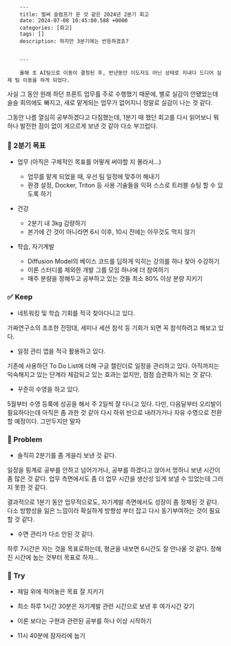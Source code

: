 

        ---
        title: 벌써 슬럼프가 온 것 같은 2024년 2분기 회고
        date: 2024-07-08 10:45:00.588 +0000
        categories: [회고]
        tags: []
        description: 하지만 3분기에는 반등하겠죠?
        
        
        ---

        올해 초 AI팀으로 이동이 결정된 후, 반년동안 이도저도 아닌 상태로 지내다 드디어 실제 팀 이동을 하게 되었다.

사실 그 동안 원래 하던 프론트 업무를 주로 수행했기 때문에, 별로 실감이 안됐었는데 슬슬 회의에도 빠지고, 새로 맡게되는 업무가 없어지니 정말로 실감이 나는 것 같다.

그동안 나름 열심히 공부하겠다고 다짐했는데, 1분기 때 했던 회고를 다시 읽어보니 뭐 하나 발전한 점이 없이 게으르게 보낸 것 같아 다소 부끄럽다.

### 🎯 2분기 목표

- 업무 (아직은 구체적인 목표를 어떻게 써야할 지 몰라서...)
  - 업무를 맡게 되었을 때, 우선 팀 일정에 맞추어 해내기
  - 환경 설정, Docker, Triton 등 사용 기술들을 익혀 스스로 트러블 슈팅 할 수 있도록 하기


- 건강
  - 2분기 내 3kg 감량하기
  - 본가에 간 것이 아니라면 6시 이후, 10시 전에는 아무것도 먹지 않기


- 학습, 자기계발
  - Diffusion Model의 베이스 코드를 딥하게 익히는 강의를 하나 찾아 수강하기
  - 이론 스터디를 제외한 개발 그룹 모임 하나에 더 참여하기
  - 매주 분량을 정해두고 공부하고 있는 것들 최소 80% 이상 분량 지키기

### ✅ Keep

- 네트워킹 및 학습 기회를 적극 찾아다니고 있다.

가짜연구소의 초조한 전망대, 세미나 세션 참석 등 기회가 되면 꼭 참석하려고 해보고 있다.

- 일정 관리 앱을 적극 활용하고 있다.

기존에 사용하던 To Do List에 더해 구글 캘린더로 일정을 관리하고 있다.
아직까지는 익숙해지고 있는 단계라 체감되고 있는 효과는 없지만, 점점 습관화가 되는 것 같다.

- 꾸준히 수영을 하고 있다.

5월부터 수영 등록에 성공을 해서 주 2일씩 잘 다니고 있다.
다만, 다음달부터 오리발이 필요하다는데 아직은 좀 과한 것 같아 다시 하위 반으로 내려가거나 자유 수영으로 전환할 예정이다.
그만두지만 말자

### 🤔 Problem

- 솔직히 2분기를 좀 게을리 보낸 것 같다.

일정을 핑계로 공부를 안하고 넘어가거나, 공부를 하겠다고 앉아서 멍하니 보낸 시간이 좀 많은 것 같다.
업무 측면에서도 좀 더 업무 시간을 생산성 있게 보낼 수 있었는데 그러지 못한 것 같다.

결과적으로 1분기 동안 업무적으로도, 자기계발 측면에서도 성장이 좀 정체된 것 같다.
다소 방향성을 잃은 느낌이라 확실하게 방향성 부터 잡고 다시 동기부여하는 것이 필요할 것 같다.

- 수면 관리가 다소 안된 것 같다.

하루 7시간은 자는 것을 목표로하는데, 평균을 내보면 6시간도 잘 안나올 것 같다.
정해진 시간에 눕는 것부터 목표로 하자...

### 🚀 Try

- 제일 위에 적어놓은 목표 잘 지키기

- 최소 하루 1시간 30분은 자기계발 관련 시간으로 보낸 후 여가시간 갖기

- 이론 보다는 구현과 관련된 공부를 하나 이상 시작하기 

- 11시 40분에 잠자리에 눕기

        